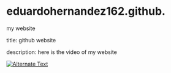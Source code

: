 # eduardohernandez162.github.
my website

title: github website

description: here is the video of my website

[![Alternate Text]({})](https://www.youtube.com/embed/xWstJkW-CoU} "music video ")

